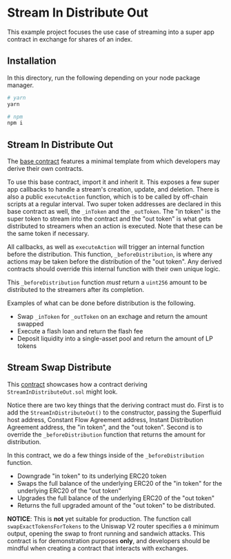 # Stream In Distribute Out

This example project focuses the use case of streaming into a super app contract
in exchange for shares of an index.

## Installation

In this directory, run the following depending on your node package manager.

```bash
# yarn
yarn

# npm
npm i
```

## Stream In Distribute Out

The [base contract](./contracts/base/StreamInDistributeOut.sol) features a
minimal template from which developers may derive their own contracts.

To use this base contract, import it and inherit it. This exposes a few super
app callbacks to handle a stream's creation, update, and deletion. There is also
a public `executeAction` function, which is to be called by off-chain scripts
at a regular interval. Two super token addresses are declared in this base
contract as well, the `_inToken` and the `_outToken`. The "in token" is the
super token to stream into the contract and the "out token" is what gets
distributed to streamers when an action is executed. Note that these can be the
same token if necessary.

All callbacks, as well as `executeAction` will trigger an internal function
before the distribution. This function, `_beforeDistribution`, is where any
actions may be taken before the distribution of the "out token". Any derived
contracts should override this internal function with their own unique logic.

This `_beforeDistribution` function _must_ return a `uint256` amount to be
distributed to the streamers after its completion.

Examples of what can be done before distribution is the following.

-   Swap `_inToken` for `_outToken` on an exchage and return the amount swapped
-   Execute a flash loan and return the flash fee
-   Deposit liquidity into a single-asset pool and return the amount of LP tokens

## Stream Swap Distribute

This [contract](./contracts/StreamSwapDistribute.sol) showcases how a contract
deriving `StreamInDistributeOut.sol` might look.

Notice there are two key things that the deriving contract must do. First is to
add the `StreamInDistributeOut()` to the constructor, passing the Superfluid
host address, Constant Flow Agreement address, Instant Distribution Agreement
address, the "in token", and the "out token". Second is to override the
`_beforeDistribution` function that returns the amount for distribution.

In this contract, we do a few things inside of the `_beforeDistribution`
function.

-   Downgrade "in token" to its underlying ERC20 token
-   Swaps the full balance of the underlying ERC20 of the "in token" for the
    underlying ERC20 of the "out token"
-   Upgrades the full balance of the underlying ERC20 of the "out token"
-   Returns the full upgraded amount of the "out token" to be distributed.

**NOTICE**: This is **not** yet suitable for production. The function call
`swapExactTokensForTokens` to the Uniswap V2 router specifies a `0` minimum
output, opening the swap to front running and sandwich attacks. This contract
is for demonstration purposes **only**, and developers should be mindful when
creating a contract that interacts with exchanges.
